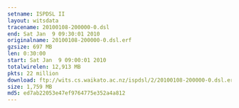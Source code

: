 ```yaml
---
setname: ISPDSL II
layout: witsdata
tracename: 20100108-200000-0.dsl
end: Sat Jan  9 09:30:01 2010
originalname: 20100108-200000-0.dsl.erf
gzsize: 697 MB
len: 0:30:00
start: Sat Jan  9 09:00:01 2010
totalwirelen: 12,913 MB
pkts: 22 million
download: ftp://wits.cs.waikato.ac.nz/ispdsl/2/20100108-200000-0.dsl.erf.gz
size: 1,759 MB
md5: ed7ab22053e47ef9764775e352a4a812
---
```


